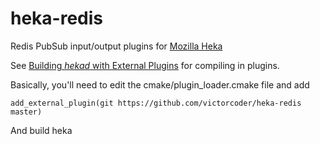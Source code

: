 heka-redis
==========

Redis PubSub input/output plugins for [Mozilla Heka](http://hekad.readthedocs.org/)

See [Building *hekad* with External Plugins](http://hekad.readthedocs.org/en/latest/installing.html#build-include-externals)
for compiling in plugins.

Basically, you'll need to edit the cmake/plugin_loader.cmake file and add

    add_external_plugin(git https://github.com/victorcoder/heka-redis master)

And build heka
